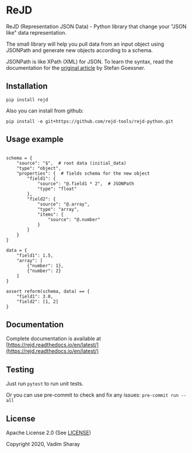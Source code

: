 <!--
 Copyright 2020 Vadim Sharay <vadimsharay@gmail.com>

 Licensed under the Apache License, Version 2.0 (the "License");
 you may not use this file except in compliance with the License.
 You may obtain a copy of the License at

     http://www.apache.org/licenses/LICENSE-2.0

 Unless required by applicable law or agreed to in writing, software
 distributed under the License is distributed on an "AS IS" BASIS,
 WITHOUT WARRANTIES OR CONDITIONS OF ANY KIND, either express or implied.
 See the License for the specific language governing permissions and
 limitations under the License.
 -->

# ReJD

ReJD (Representation JSON Data) - Python library that change your "JSON like" data representation.

The small library will help you pull data from an input object using JSONPath and
generate new objects according to a schema.

JSONPath is like XPath (XML) for JSON.
To learn the syntax, read the documentation for the [original article](http://goessner.net/articles/JsonPath/) by Stefan Goessner.


## Installation

`pip install rejd`

Also you can install from github:

`pip install -e git+https://github.com/rejd-tools/rejd-python.git`

## Usage example

```

schema = {
    "source": "$",  # root data (initial_data)
    "type": "object",
    "properties": {  # fields schema for the new object
        "field1": {
            "source": "@.field1 * 2",  # JSONPath
            "type": "float"
        },
        "field2": {
            "source": "@.array",
            "type": "array",
            "items": {
                "source": "@.number"
            }
        }
    }
}

data = {
    "field1": 1.5,
    "array": [
        {"number": 1},
        {"number": 2}
    ]
}

assert reform(schema, data) == {
    "field1": 3.0,
    "field2": [1, 2]
}
```

## Documentation
Complete documentation is available at [https://rejd.readthedocs.io/en/latest/](https://rejd.readthedocs.io/en/latest/)


## Testing

Just run `pytest` to run unit tests.

Or you can use pre-commit to check and fix any issues: `pre-commit run --all`

## License

Apache License 2.0 (See [LICENSE](https://github.com/rejd-tools/rejd-python/blob/master/LICENSE>))

Copyright 2020, Vadim Sharay
